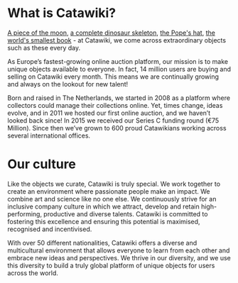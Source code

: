 # What is Catawiki?

[A piece of the moon](https://www.catawiki.nl/l/16212865-fragment-of-the-moon-in-a-medallion-12-15-g), [a complete dinosaur skeleton](https://www.catawiki.com/l/6325173-complete-skeleton-of-a-woolly-mammoth-mammuthus-primigenius-5-5-metres-long-3-2-metres-high), [the Pope's hat](https://www.catawiki.com/l/5023105-authentic-skullcap-worn-by-pope-francis-21st-century), [the world's smallest book](https://www.catawiki.com/l/8360709-miniature-books-the-smallest-book-in-the-world-in-7-languages-der-olympische-eid-the-olympic-oath-1968) - at Catawiki, we come across extraordinary objects such as these every day.

As Europe’s fastest-growing online auction platform, our mission is to make unique objects available to everyone. In fact, 14 million users are buying and selling on Catawiki every month. This means we are continually growing and always on the lookout for new talent!

Born and raised in The Netherlands, we started in 2008 as a platform where collectors could manage their collections online. Yet, times change, ideas evolve, and in 2011 we hosted our first online auction, and we haven’t looked back since! In 2015 we received our Series C funding round (€75 Million). Since then we’ve grown to 600 proud Catawikians working across several international offices.

# Our culture
Like the objects we curate, Catawiki is truly special. We work together to create an environment where passionate people make an impact. We combine art and science like no one else. We continuously strive for an inclusive company culture in which we attract, develop and retain high-performing, productive and diverse talents. Catawiki is committed to fostering this excellence and ensuring this potential is maximised, recognised and incentivised.

With over 50 different nationalities, Catawiki offers a diverse and multicultural environment that allows everyone to learn from each other and embrace new ideas and perspectives. We thrive in our diversity, and we use this diversity to build a truly global platform of unique objects for users across the world.

 
